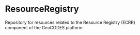 # ResourceRegistry
Repository for resources related to the Resource Registry (ECRR) component of the GeoCODES platform. 
